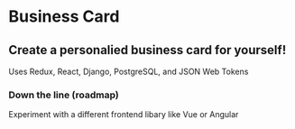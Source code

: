 # Business Card

## Create a personalied business card for yourself!

Uses Redux, React, Django, PostgreSQL, and JSON Web Tokens

### Down the line (roadmap)
Experiment with a different frontend libary like Vue or Angular